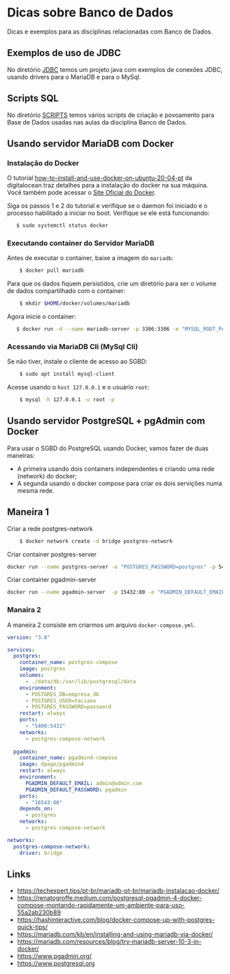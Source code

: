 # Dicas sobre Banco de Dados

Dicas e exemplos para as disciplinas relacionadas com Banco de Dados.

## Exemplos de uso de JDBC

No diretório [JDBC](jdbc/) temos um projeto java com exemplos de conexões JDBC, usando drivers para o MariaDB e para o MySql.

## Scripts SQL

No diretório [SCRIPTS](scripts/) temos vários scripts de criação e povoamento para Base de Dados usadas nas aulas da disciplina Banco de Dados.

## Usando servidor MariaDB com Docker

### Instalação do Docker

O tutorial [how-to-install-and-use-docker-on-ubuntu-20-04-pt](https://www.digitalocean.com/community/tutorials/how-to-install-and-use-docker-on-ubuntu-20-04-pt) da digitalocean traz detalhes para a instalação do docker na sua máquina. Você também pode acessar o [Site Oficial do Docker](https://docs.docker.com/engine/install/ubuntu/).

Siga os passos 1 e 2 do tutorial e verifique se o daemon foi iniciado e o processo habilitado a iniciar no boot. Verifique se ele está funcionando:

```bash
   $ sudo systemctl status docker
```

### Executando container do Servidor MariaDB

Antes de executar o container, baixe a imagem do `mariadb`:

```bash
    $ docker pull mariadb
```

Para que os dados fiquem persistidos, crie um diretório para ser o volume de dados compartilhado com o container:

```bash
    $ mkdir $HOME/docker/volumes/mariadb
```

Agora inicie o container:

```bash
   $ docker run -d --name mariadb-server -p 3306:3306 -e "MYSQL_ROOT_PASSWORD=docker" -v $HOME/docker/volumes/mariadb:/var/lib/mysql mariadb
```

### Acessando via MariaDB Cli (MySql Cli)

Se não tiver, instale o cliente de acesso ao SGBD:

```bash
    $ sudo apt install mysql-client
```

Acesse usando o `host 127.0.0.1` e o usuário `root`:

```bash
    $ mysql -h 127.0.0.1 -u root -p
```

## Usando servidor PostgreSQL + pgAdmin com Docker

Para usar o SGBD do PostgreSQL usando Docker, vamos fazer de duas maneiras:
* A primeira usando dois containers independentes e criando uma rede (network) do docker;
* A segunda usando o docker compose para criar os dois servições numa mesma rede.

## Maneira 1

Criar a rede postgres-network
```bash
    $ docker network create -d bridge postgres-network
```

Criar container postgres-server

```bash
docker run --name postgres-server -e "POSTGRES_PASSWORD=postgres" -p 5432:5432 -v $HOME/dev/docker/volumes/postgres:/var/lib/postgresql/data --network=postgres-network -d postgres
```

Criar container pgadmin-server

```bash
docker run --name pgadmin-server  -p 15432:80 -e "PGADMIN_DEFAULT_EMAIL=tacianosilva@gmail.com" -e "PGADMIN_DEFAULT_PASSWORD=pgadmin" --network=postgres-network -d dpage/pgadmin4
```

### Manaira 2

A maneira 2 consiste em criarmos um arquivo `docker-compose.yml`.

```yaml
version: "3.8"

services:
  postgres:
    container_name: postgres-compose
    image: postgres
    volumes:
      - ./data/db:/var/lib/postgresql/data
    environment:
      - POSTGRES_DB=empresa_db
      - POSTGRES_USER=taciano
      - POSTGRES_PASSWORD=password
    restart: always
    ports:
      - "5400:5432"
    networks:
      - postgres-compose-network
  
  pgadmin:
    container_name: pgadmin4-compose
    image: dpage/pgadmin4
    restart: always
    environment:
      PGADMIN_DEFAULT_EMAIL: admin@admin.com
      PGADMIN_DEFAULT_PASSWORD: pgadmin
    ports:
      - "16543:80"
    depends_on:
      - postgres
    networks:
      - postgres-compose-network

networks: 
  postgres-compose-network:
    driver: bridge
```

## Links

* https://techexpert.tips/pt-br/mariadb-pt-br/mariadb-instalacao-docker/
* https://renatogroffe.medium.com/postgresql-pgadmin-4-docker-compose-montando-rapidamente-um-ambiente-para-uso-55a2ab230b89
* https://hashinteractive.com/blog/docker-compose-up-with-postgres-quick-tips/
* https://mariadb.com/kb/en/installing-and-using-mariadb-via-docker/
* https://mariadb.com/resources/blog/try-mariadb-server-10-3-in-docker/
* https://www.pgadmin.org/
* https://www.postgresql.org